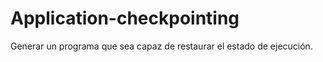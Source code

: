 # Application-checkpointing
Generar un programa que sea capaz de restaurar el estado de ejecución. 
